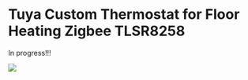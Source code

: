 # Tuya Custom Thermostat for Floor Heating Zigbee TLSR8258

In progress!!!

<img src="https://raw.githubusercontent.com/slacky1965/tuya_thermostat_zrd/refs/heads/main/doc/images/TYBAC-006.png"/>

